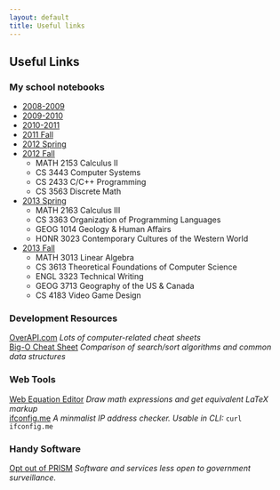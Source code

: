 ```yaml
---
layout: default
title: Useful links
---
```


## Useful Links ##

### My school notebooks ###
 * [2008-2009](http://www.evernote.com/pub/bas1/school_08-09)
 * [2009-2010](http://www.evernote.com/pub/bas1/School_2009-2010)
 * [2010-2011](http://www.evernote.com/pub/bas1/school10-11)
 * [2011 Fall](https://www.evernote.com/pub/bas1/2011fall) 
 * [2012 Spring](https://www.evernote.com/pub/bas1/2012spring)
 * [2012 Fall](https://www.evernote.com/pub/bas1/2012fall)
   * MATH 2153 Calculus II
   * CS 3443 Computer Systems
   * CS 2433 C/C++ Programming
   * CS 3563 Discrete Math
 * [2013 Spring](https://www.evernote.com/pub/bas1/2013spring)
   * MATH 2163 Calculus III
   * CS 3363 Organization of Programming Languages
   * GEOG 1014 Geology & Human Affairs
   * HONR 3023 Contemporary Cultures of the Western World
 * [2013 Fall](https://www.evernote.com/pub/bas1/2013fall)
   * MATH 3013 Linear Algebra
   * CS 3613 Theoretical Foundations of Computer Science
   * ENGL 3323 Technical Writing
   * GEOG 3713 Geography of the US & Canada
   * CS 4183 Video Game Design

### Development Resources ###
[OverAPI.com](http://overapi.com/) *Lots of computer-related cheat sheets*  
[Big-O Cheat Sheet](http://bigocheatsheet.com/) *Comparison of search/sort algorithms and common data structures*  

### Web Tools ###
[Web Equation Editor](http://webdemo.visionobjects.com/equation.html?locale=default) *Draw math expressions and get equivalent LaTeX markup*  
[ifconfig.me](http://ifconfig.me/) *A minmalist IP address checker. Usable in CLI:* <code>curl ifconfig.me</code>  

### Handy Software ###
[Opt out of PRISM](https://prism-break.org/) *Software and services less open to government surveillance.*
